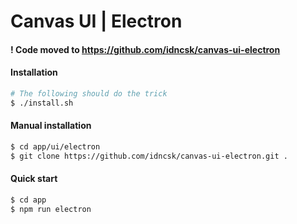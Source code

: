 # Canvas UI | Electron

#### ! Code moved to https://github.com/idncsk/canvas-ui-electron

#### Installation

```bash
# The following should do the trick
$ ./install.sh
```

#### Manual installation

```bash
$ cd app/ui/electron
$ git clone https://github.com/idncsk/canvas-ui-electron.git .
```

#### Quick start

```bash
$ cd app
$ npm run electron
```
